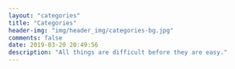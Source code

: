 ```yaml
---
layout: "categories"
title: "Categories"
header-img: "img/header_img/categories-bg.jpg"
comments: false
date: 2019-03-20 20:49:56
description: "All things are difficult before they are easy."
---
```




